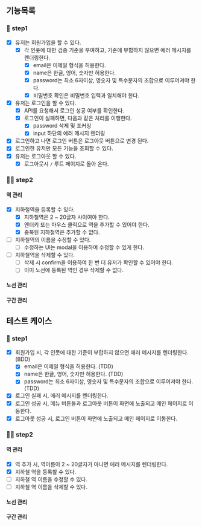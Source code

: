 ## 기능목록

### 🎯 step1

- [x] 유저는 회원가입을 할 수 있다.
  - [x] 각 인풋에 대한 검증 기준을 부여하고, 기준에 부합하지 않으면 에러 메시지를 렌더링한다.
    - [x] email은 이메일 형식을 허용한다.
    - [x] name은 한글, 영어, 숫자만 허용한다.
    - [x] password는 최소 6자이상, 영숫자 및 특수문자의 조합으로 이루어져야 한다.
    - [x] 비밀번호 확인은 비밀번호 입력과 일치해야 한다.
- [x] 유저는 로그인을 할 수 있다.
  - [x] API를 요청해서 로그인 성공 여부를 확인한다.
  - [x] 로그인이 실패하면, 다음과 같은 처리를 이행한다.
    - [x] password 삭제 및 포커싱
    - [x] input 하단의 에러 메시지 렌더링
- [x] 로그인하고 나면 로그인 버튼은 로그아웃 버튼으로 변경 된다.
- [x] 로그인한 유저만 모든 기능을 조회할 수 있다.
- [x] 유저는 로그아웃 할 수 있다.
  - [x] 로그아웃시 `/` 루트 페이지로 돌아 온다.

### 🎯🎯 step2

#### 역 관리

- [x] 지하철역을 등록할 수 있다.
  - [x] 지하철역은 2 ~ 20글자 사이여야 한다.
  - [x] 엔터키 또는 마우스 클릭으로 역을 추가할 수 있어야 한다.
  - [x] 중복된 지하철역은 추가할 수 없다.
- [ ] 지하철역의 이름을 수정할 수 있다.
  - [ ] 수정하는 UI는 modal을 이용하여 수정할 수 있게 한다.
- [ ] 지하철역을 삭제할 수 있다.
  - [ ] 삭제 시 confirm을 이용하여 한 번 더 유저가 확인할 수 있어야 한다.
  - [ ] 이미 노선에 등록된 역인 경우 삭제할 수 없다.

#### 노선 관리

#### 구간 관리

## 테스트 케이스

### 🎯 step1

- [x] 회원가입 시, 각 인풋에 대한 기준이 부합하지 않으면 에러 메시지를 렌더링한다. (BDD)
  - [x] email은 이메일 형식을 허용한다. (TDD)
  - [x] name은 한글, 영어, 숫자만 허용한다. (TDD)
  - [x] password는 최소 6자이상, 영숫자 및 특수문자의 조합으로 이루어져야 한다. (TDD)
- [x] 로그인 실패 시, 에러 메시지를 렌더링한다.
- [x] 로그인 성공 시, 메뉴 버튼들과 로그아웃 버튼이 화면에 노출되고 메인 페이지로 이동한다.
- [x] 로그아웃 성공 시, 로그인 버튼이 화면에 노출되고 메인 페이지로 이동한다.

### 🎯🎯 step2

#### 역 관리

- [x] 역 추가 시, 역이름이 2 ~ 20글자가 아니면 에러 메시지를 렌더링한다.
- [x] 지하철 역을 등록할 수 있다.
- [ ] 지하철 역 이름을 수정할 수 있다.
- [ ] 지하철 역 이름을 삭제할 수 있다.

#### 노선 관리

#### 구간 관리
